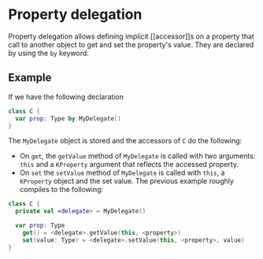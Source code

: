 # Property delegation
Property delegation allows defining implicit [[accessor]]s on a property that call to another object to get and set the property's value. They are declared by using the `by` keyword.

## Example
If we have the following declaration

```kotlin
class C {
  var prop: Type by MyDelegate()
}
```

The `MyDelegate` object is stored and the accessors of `C` do the following:
* On `get`, the `getValue` method of `MyDelegate` is called with two arguments: `this` and a `KProperty` argument that reflects the accessed property.
* On `set` the `setValue` method of `MyDelegate` is called with `this`, a `KProperty` object and the set value. The previous example roughly compiles to the following:

```kotlin
class C {
  private val <delegate> = MyDelegate()

  var prop: Type
    get() = <delegate>.getValue(this, <property>)
    set(value: Type) = <delegate>.setValue(this, <property>, value)
}
```

